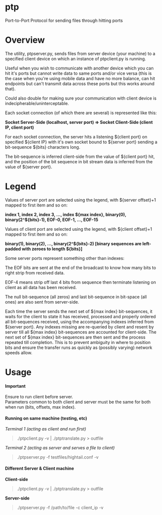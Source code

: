 # ptp
Port-to-Port Protocol for sending files through hitting ports

Overview
===
The utility, ptpserver.py, sends files from server device (your machine) to a specified client device on which an instance of ptpclient.py is running.

Useful when you wish to communicate with another device which you can hit it's ports but cannot write data to same ports and/or vice versa (this is the case when you're using mobile data and have no more balance, can hit endpoints but can't transmit data across these ports but this works around that).  

Could also double for making sure your communication with client device is indecipherable/uninterceptable.

Each socket connection (of which there are several) is represented like this:

**Socket Server-Side (localhost, server port) => Socket Client-Side (client IP, client port)**

For each socket connection, the server hits a listening ${client port} on specified ${client IP} with it's own socket bound to ${server port} sending a bit-sequence ${bits} characters long. 

The bit-sequence is inferred client-side from the value of ${client port} hit, and the position of the bit sequence in bit stream data is inferred from the value of ${server port}.

Legend
===

Values of server port are selected using the legend, with ${server offset}+1 mapped to first item and so on:  

**index 1, index 2, index 3, ..., index ${max index}, binary(0), binary(2^${bits}-1), EOF-0, EOF-1, ..., EOF-15**

Values of client port are selected using the legend, with ${client offset}+1 mapped to first item and so on:  

**binary(1), binary(2), ..., binary(2^${bits}-2)           [binary sequences are left-padded with zeroes to length ${bits}]**

Some server ports represent something other than indexes:  

The EOF bits are sent at the end of the broadcast to know how many bits to right strip from received data.  

EOF-4 means strip off last 4 bits from sequence then terminate listening on client as all data has been received.

The null bit-sequence (all zeros) and last bit-sequence in bit-space (all ones) are also sent from server-side.

Each time the server sends the next set of ${max index} bit-sequences, it waits for the client to state it has received, processed and properly ordered all bit-sequences received, using the accompanying indexes inferred from ${server port}. Any indexes missing are re-queried by client and resent by server till all ${max index} bit-sequences are accounted for client-side. The next set of ${max index} bit-sequences are then sent and the process repeated till completion. This is to prevent ambiguity in where to position bits and ensure the transfer runs as quickly as (possibly varying) network speeds allow.


Usage
===
#### Important
Ensure to run client before server.  
Parameters common to both client and server must be the same for both when run (bits, offsets, max index).

#### Running on same machine (testing, etc)  

_Terminal 1 (acting as client and run first)_
> ./ptpclient.py -v | ./ptptranslate.py > outfile

_Terminal 2 (acting as server and serves a file  to client)_  
> ./ptpserver.py -f testfiles/hightail.conf -v  

#### Different Server & Client machine  

**Client-side**
> ./ptpclient.py -v | ./ptptranslate.py > outfile

**Server-side**
> ./ptpserver.py -f /path/to/file -c client_ip -v  
